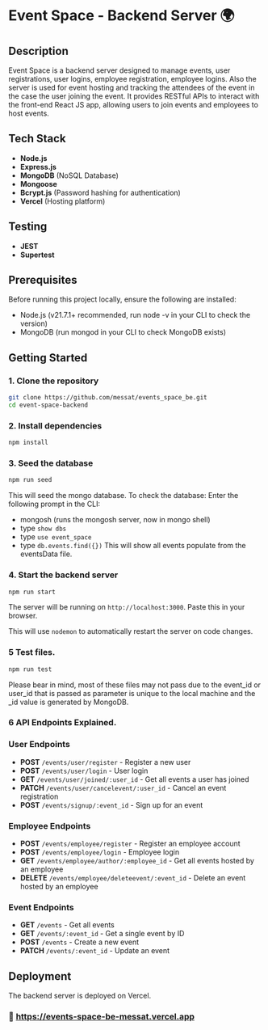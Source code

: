 # Event Space - Backend Server 🌍

## Description
Event Space is a backend server designed to manage events, user registrations, user logins, employee registration, employee logins. Also the server is used for event hosting and tracking the attendees of the event in the case the user joining the event. It provides RESTful APIs to interact with the front-end React JS app, allowing users to join events and employees to host events.

## Tech Stack
- **Node.js** 
- **Express.js** 
- **MongoDB** (NoSQL Database)
- **Mongoose** 
- **Bcrypt.js** (Password hashing for authentication)
- **Vercel** (Hosting platform)

## Testing 
- **JEST** 
- **Supertest**

## Prerequisites
Before running this project locally, ensure the following are installed:
- Node.js (v21.7.1+ recommended, run node -v in your CLI to check the version) 
- MongoDB (run mongod in your CLI to check MongoDB exists)

## Getting Started
### 1. Clone the repository
```bash
git clone https://github.com/messat/events_space_be.git
cd event-space-backend
```

### 2. Install dependencies
```bash
npm install
```

### 3. Seed the database
```bash
npm run seed
```
This will seed the mongo database. To check the database: Enter the following prompt in the CLI:
- mongosh (runs the mongosh server, now in mongo shell)
- type `show dbs` 
- type `use event_space`
- type `db.events.find({})`
This will show all events populate from the eventsData file.

### 4. Start the backend server
```bash
npm run start
```
The server will be running on `http://localhost:3000`. Paste this in your browser. 

This will use `nodemon` to automatically restart the server on code changes.


### 5 Test files.
```bash
npm run test
```
Please bear in mind, most of these files may not pass due to the event_id or user_id that is passed as parameter is unique to the local machine and the _id value is generated by MongoDB.

### 6 API Endpoints Explained.

### User Endpoints
- **POST** `/events/user/register` - Register a new user
- **POST** `/events/user/login` - User login
- **GET** `/events/user/joined/:user_id` - Get all events a user has joined
- **PATCH** `/events/user/cancelevent/:user_id` - Cancel an event registration
- **POST** `/events/signup/:event_id` - Sign up for an event

### Employee Endpoints
- **POST** `/events/employee/register` - Register an employee account
- **POST** `/events/employee/login` - Employee login
- **GET** `/events/employee/author/:employee_id` - Get all events hosted by an employee
- **DELETE** `/events/employee/deleteevent/:event_id` - Delete an event hosted by an employee

### Event Endpoints
- **GET** `/events` - Get all events
- **GET** `/events/:event_id` - Get a single event by ID
- **POST** `/events` - Create a new event
- **PATCH** `/events/:event_id` - Update an event

## Deployment
The backend server is deployed on Vercel.
### 🔗 https://events-space-be-messat.vercel.app